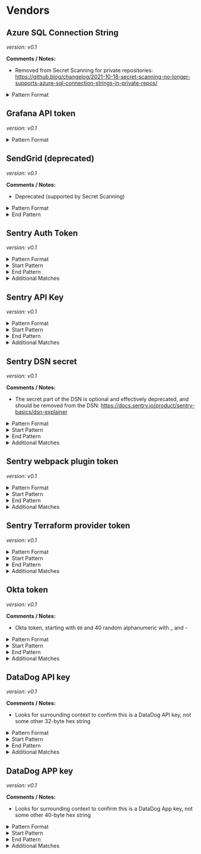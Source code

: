 <!-- WARNING: This README is generated automatically
-->

# Vendors

## Azure SQL Connection String



_version: v0.1_

**Comments / Notes:**


- Removed from Secret Scanning for private repositories: https://github.blog/changelog/2021-10-18-secret-scanning-no-longer-supports-azure-sql-connection-strings-in-private-repos/
  

<details>
<summary>Pattern Format</summary>
<p>

```regex
(?i)[a-z][a-z0-9-]+\.database(?:\.secure)?\.(?:(?:windows|usgovcloudapi)\.net|chinacloudapi\.cn|cloudapi\.de)
```

</p>
</details>



## Grafana API token



_version: v0.1_



<details>
<summary>Pattern Format</summary>
<p>

```regex
eyJrIjoi[A-Za-z0-9_=-]{42}
```

</p>
</details>



## SendGrid (deprecated)



_version: v0.1_

**Comments / Notes:**


- Deprecated (supported by Secret Scanning)
  

<details>
<summary>Pattern Format</summary>
<p>

```regex
SG\.[a-zA-Z0-9-]{5,}\.[a-zA-Z0-9-]{5,}
```

</p>
</details>

<details>
<summary>End Pattern</summary>
<p>

```regex
\z|[^a-zA-Z0-9-]
```

</p>
</details>

## Sentry Auth Token



_version: v0.1_



<details>
<summary>Pattern Format</summary>
<p>

```regex
[a-fA-F0-9]{64}
```

</p>
</details>

<details>
<summary>Start Pattern</summary>
<p>

```regex
(?:\A|[\r\n])(?:\[auth\][^[]*\ntoken=|(?:export )?SENTRY_AUTH_TOKEN=|sentry-cli [^\r\n]*--auth-token |auth\.token=)
```

</p>
</details><details>
<summary>End Pattern</summary>
<p>

```regex
\z|\s
```

</p>
</details>

<details>
<summary>Additional Matches</summary>
<p>
Add these additional matches to the [Secret Scanning Custom Pattern](https://docs.github.com/en/enterprise-cloud@latest/code-security/secret-scanning/defining-custom-patterns-for-secret-scanning#example-of-a-custom-pattern-specified-using-additional-requirements).



- Match: ```\d\D|\D\d```

</p>
</details>

## Sentry API Key



_version: v0.1_



<details>
<summary>Pattern Format</summary>
<p>

```regex
[a-fA-F0-9]{32}
```

</p>
</details>

<details>
<summary>Start Pattern</summary>
<p>

```regex
(?:\A|[\r\n])(?:\[auth\][^[]*\napi_key=|(?:export )?SENTRY_API_KEY=|sentry-cli [^\r\n]*--api-key |auth\.api_key=)
```

</p>
</details><details>
<summary>End Pattern</summary>
<p>

```regex
\z|\s
```

</p>
</details>

<details>
<summary>Additional Matches</summary>
<p>
Add these additional matches to the [Secret Scanning Custom Pattern](https://docs.github.com/en/enterprise-cloud@latest/code-security/secret-scanning/defining-custom-patterns-for-secret-scanning#example-of-a-custom-pattern-specified-using-additional-requirements).



- Match: ```\d\D|\D\d```

</p>
</details>

## Sentry DSN secret



_version: v0.1_

**Comments / Notes:**


- The secret part of the DSN is optional and effectively deprecated, and should be removed from the DSN: https://docs.sentry.io/product/sentry-basics/dsn-explainer
  

<details>
<summary>Pattern Format</summary>
<p>

```regex
[a-fA-F0-9]{32}
```

</p>
</details>

<details>
<summary>Start Pattern</summary>
<p>

```regex
https://[a-fA-F0-9]{32}:
```

</p>
</details><details>
<summary>End Pattern</summary>
<p>

```regex
@([a-z0-9-.]+\.)?sentry\.io(?:/[^?#]*)?/\d+
```

</p>
</details>

<details>
<summary>Additional Matches</summary>
<p>
Add these additional matches to the [Secret Scanning Custom Pattern](https://docs.github.com/en/enterprise-cloud@latest/code-security/secret-scanning/defining-custom-patterns-for-secret-scanning#example-of-a-custom-pattern-specified-using-additional-requirements).



- Match: ```\d\D|\D\d```

</p>
</details>

## Sentry webpack plugin token



_version: v0.1_



<details>
<summary>Pattern Format</summary>
<p>

```regex
(?:[a-fA-F0-9]{32}|[a-fA-F0-9]{64})
```

</p>
</details>

<details>
<summary>Start Pattern</summary>
<p>

```regex
new SentryPlugin\(\s*\{[^}]*[,\n \t]apiKey:\s*['"]
```

</p>
</details><details>
<summary>End Pattern</summary>
<p>

```regex
['"]
```

</p>
</details>

<details>
<summary>Additional Matches</summary>
<p>
Add these additional matches to the [Secret Scanning Custom Pattern](https://docs.github.com/en/enterprise-cloud@latest/code-security/secret-scanning/defining-custom-patterns-for-secret-scanning#example-of-a-custom-pattern-specified-using-additional-requirements).



- Match: ```\d\D|\D\d```

</p>
</details>

## Sentry Terraform provider token



_version: v0.1_



<details>
<summary>Pattern Format</summary>
<p>

```regex
[a-fA-F0-9]{64}
```

</p>
</details>

<details>
<summary>Start Pattern</summary>
<p>

```regex
(?:\A|[\r\n])provider "sentry" {[^}]*[\n \t]token\s*=\s*['"]
```

</p>
</details><details>
<summary>End Pattern</summary>
<p>

```regex
['"]
```

</p>
</details>

<details>
<summary>Additional Matches</summary>
<p>
Add these additional matches to the [Secret Scanning Custom Pattern](https://docs.github.com/en/enterprise-cloud@latest/code-security/secret-scanning/defining-custom-patterns-for-secret-scanning#example-of-a-custom-pattern-specified-using-additional-requirements).



- Match: ```\d\D|\D\d```

</p>
</details>

## Okta token



_version: v0.1_

**Comments / Notes:**


- Okta token, starting with `00` and 40 random alphanumeric with _ and -
  

<details>
<summary>Pattern Format</summary>
<p>

```regex
(0{2}[0-9A-Za-z_-]{40})
```

</p>
</details>

<details>
<summary>Start Pattern</summary>
<p>

```regex
(\A|[^0-9A-Za-z_+/-])
```

</p>
</details><details>
<summary>End Pattern</summary>
<p>

```regex
(\z|[^0-9A-Za-z_+/=-])
```

</p>
</details>

<details>
<summary>Additional Matches</summary>
<p>
Add these additional matches to the [Secret Scanning Custom Pattern](https://docs.github.com/en/enterprise-cloud@latest/code-security/secret-scanning/defining-custom-patterns-for-secret-scanning#example-of-a-custom-pattern-specified-using-additional-requirements).


- Not Match: ```[0-9A-Fa-f-]{30}```
- Not Match: ```[a-zA-Z_-]{30}```
- Not Match: ```^\d+(\.\d+)?e[+-]?\d+$```
- Not Match: ```[\d_]{30}```

</p>
</details>

## DataDog API key



_version: v0.1_

**Comments / Notes:**


- Looks for surrounding context to confirm this is a DataDog API key, not some other 32-byte hex string
  

<details>
<summary>Pattern Format</summary>
<p>

```regex
[a-f0-9]{32}
```

</p>
</details>

<details>
<summary>Start Pattern</summary>
<p>

```regex
(\A|\b)(((?i)(DD|DATADOG)_API_KEY)['"]?\s*(value)?[=:,]\s*['"]?|new DataDogWinston\({[^}]*apiKey:\s*'|terraformer import datadog [^\n]*--api-key=|provider "datadog" {[^}]*api_key\s*=\s*")
```

</p>
</details><details>
<summary>End Pattern</summary>
<p>

```regex
\z|\b
```

</p>
</details>

<details>
<summary>Additional Matches</summary>
<p>
Add these additional matches to the [Secret Scanning Custom Pattern](https://docs.github.com/en/enterprise-cloud@latest/code-security/secret-scanning/defining-custom-patterns-for-secret-scanning#example-of-a-custom-pattern-specified-using-additional-requirements).


- Not Match: ```^0+$```
- Not Match: ```^1+$```
- Not Match: ```^ef8d5de700e7989468166c40fc8a0ccd$```
- Not Match: ```^(a0b1c2d3e4f5a6b7c8d9e0f1a2b3c4d5|1234567890abcdef1234567890abcdef)$```

</p>
</details>

## DataDog APP key



_version: v0.1_

**Comments / Notes:**


- Looks for surrounding context to confirm this is a DataDog App key, not some other 40-byte hex string
  

<details>
<summary>Pattern Format</summary>
<p>

```regex
[a-f0-9]{40}
```

</p>
</details>

<details>
<summary>Start Pattern</summary>
<p>

```regex
(\A|\b)(((?i)(DD|DATADOG)_APP(LICATION)?_KEY)['"]?\s*(value)?[=:,]\s*['"]?|new DataDogWinston\({[^}]*apiKey:\s*'|terraformer import datadog [^\n]*--api-key=|provider "datadog" {[^}]*api_key\s*=\s*")
```

</p>
</details><details>
<summary>End Pattern</summary>
<p>

```regex
\z|\b
```

</p>
</details>

<details>
<summary>Additional Matches</summary>
<p>
Add these additional matches to the [Secret Scanning Custom Pattern](https://docs.github.com/en/enterprise-cloud@latest/code-security/secret-scanning/defining-custom-patterns-for-secret-scanning#example-of-a-custom-pattern-specified-using-additional-requirements).


- Not Match: ```^0+$```
- Not Match: ```^1+$```
- Not Match: ```a0b1c2d3e4f5a6b7c8d9e0f1a2b3c4d5e6f7a8b9```

</p>
</details>